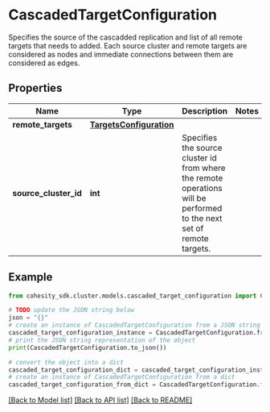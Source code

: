 # CascadedTargetConfiguration

Specifies the source of the cascadded replication and list of all remote targets that needs to added. Each source cluster and remote targets are considered as nodes and immediate connections between them are considered as edges.

## Properties

Name | Type | Description | Notes
------------ | ------------- | ------------- | -------------
**remote_targets** | [**TargetsConfiguration**](TargetsConfiguration.md) |  | 
**source_cluster_id** | **int** | Specifies the source cluster id from where the remote operations will be performed to the next set of remote targets. | 

## Example

```python
from cohesity_sdk.cluster.models.cascaded_target_configuration import CascadedTargetConfiguration

# TODO update the JSON string below
json = "{}"
# create an instance of CascadedTargetConfiguration from a JSON string
cascaded_target_configuration_instance = CascadedTargetConfiguration.from_json(json)
# print the JSON string representation of the object
print(CascadedTargetConfiguration.to_json())

# convert the object into a dict
cascaded_target_configuration_dict = cascaded_target_configuration_instance.to_dict()
# create an instance of CascadedTargetConfiguration from a dict
cascaded_target_configuration_from_dict = CascadedTargetConfiguration.from_dict(cascaded_target_configuration_dict)
```
[[Back to Model list]](../README.md#documentation-for-models) [[Back to API list]](../README.md#documentation-for-api-endpoints) [[Back to README]](../README.md)


